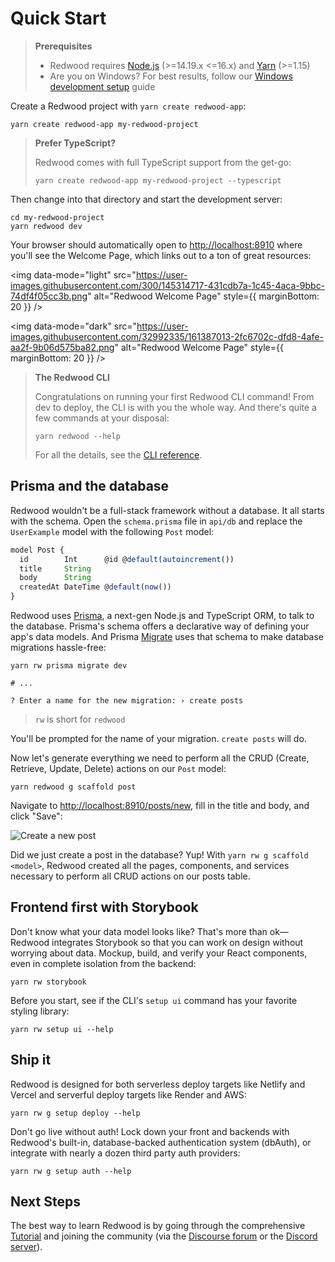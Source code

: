 # Quick Start

> **Prerequisites**
>
> - Redwood requires [Node.js](https://nodejs.org/en/) (>=14.19.x <=16.x) and [Yarn](https://yarnpkg.com/) (>=1.15)
> - Are you on Windows? For best results, follow our [Windows development setup](how-to/windows-development-setup.md) guide

Create a Redwood project with `yarn create redwood-app`:

```
yarn create redwood-app my-redwood-project
```

> **Prefer TypeScript?**
>
> Redwood comes with full TypeScript support from the get-go:
>
> ```
> yarn create redwood-app my-redwood-project --typescript
> ```

Then change into that directory and start the development server:

```
cd my-redwood-project
yarn redwood dev
```

Your browser should automatically open to [http://localhost:8910](http://localhost:8910) where you'll see the Welcome Page, which links out to a ton of great resources:

<img data-mode="light" src="https://user-images.githubusercontent.com/300/145314717-431cdb7a-1c45-4aca-9bbc-74df4f05cc3b.png" alt="Redwood Welcome Page" style={{ marginBottom: 20 }} />

<img data-mode="dark" src="https://user-images.githubusercontent.com/32992335/161387013-2fc6702c-dfd8-4afe-aa2f-9b06d575ba82.png" alt="Redwood Welcome Page" style={{ marginBottom: 20 }} />

> **The Redwood CLI**
>
> Congratulations on running your first Redwood CLI command!
> From dev to deploy, the CLI is with you the whole way.
> And there's quite a few commands at your disposal:
> ```
> yarn redwood --help
> ```
> For all the details, see the [CLI reference](https://redwoodjs.com/docs/cli-commands).

## Prisma and the database

Redwood wouldn't be a full-stack framework without a database. It all starts with the schema. Open the `schema.prisma` file in `api/db` and replace the `UserExample` model with the following `Post` model:

```js title="api/db/schema.prisma"
model Post {
  id        Int      @id @default(autoincrement())
  title     String
  body      String
  createdAt DateTime @default(now())
}
```

Redwood uses [Prisma](https://www.prisma.io/), a next-gen Node.js and TypeScript ORM, to talk to the database. Prisma's schema offers a declarative way of defining your app's data models. And Prisma [Migrate](https://www.prisma.io/migrate) uses that schema to make database migrations hassle-free:

```
yarn rw prisma migrate dev

# ...

? Enter a name for the new migration: › create posts
```

> `rw` is short for `redwood`

You'll be prompted for the name of your migration. `create posts` will do.

Now let's generate everything we need to perform all the CRUD (Create, Retrieve, Update, Delete) actions on our `Post` model:

```
yarn redwood g scaffold post
```

Navigate to [http://localhost:8910/posts/new](http://localhost:8910/posts/new), fill in the title and body, and click "Save":

<img src="https://user-images.githubusercontent.com/300/73028004-72262c00-3de9-11ea-8924-66d1cc1fceb6.png" alt="Create a new post" />

Did we just create a post in the database? Yup! With `yarn rw g scaffold <model>`, Redwood created all the pages, components, and services necessary to perform all CRUD actions on our posts table.

## Frontend first with Storybook

Don't know what your data model looks like?
That's more than ok—Redwood integrates Storybook so that you can work on design without worrying about data.
Mockup, build, and verify your React components, even in complete isolation from the backend:

```
yarn rw storybook
```

Before you start, see if the CLI's `setup ui` command has your favorite styling library:

```
yarn rw setup ui --help
```

## Ship it

Redwood is designed for both serverless deploy targets like Netlify and Vercel and serverful deploy targets like Render and AWS:

```
yarn rw g setup deploy --help
```

Don't go live without auth!
Lock down your front and backends with Redwood's built-in, database-backed authentication system (dbAuth), or integrate with nearly a dozen third party auth providers:

```
yarn rw g setup auth --help
```

## Next Steps

The best way to learn Redwood is by going through the comprehensive [Tutorial](tutorial/foreword.md) and joining the community (via the [Discourse forum](https://community.redwoodjs.com) or the [Discord server](https://discord.gg/redwoodjs)).
